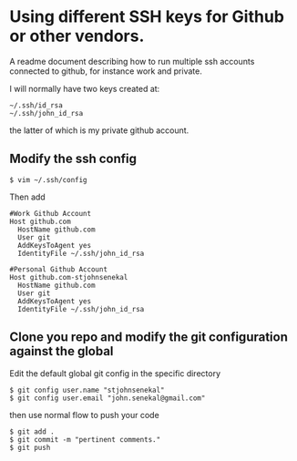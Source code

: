 
Using different SSH keys for Github or other vendors.
=================================================================

A readme document describing how to run multiple ssh accounts connected to github, for instance work and private.

I will normally have two keys created at:

	~/.ssh/id_rsa
	~/.ssh/john_id_rsa

the latter of which is my private github account.

Modify the ssh config
---------------------

	$ vim ~/.ssh/config

Then add
    
    #Work Github Account
    Host github.com
      HostName github.com
      User git
      AddKeysToAgent yes
      IdentityFile ~/.ssh/john_id_rsa
  
    #Personal Github Account
    Host github.com-stjohnsenekal
      HostName github.com
      User git
      AddKeysToAgent yes
      IdentityFile ~/.ssh/john_id_rsa


Clone you repo and modify the git configuration against the global
---------------------------------------------


Edit the default global git config in the specific directory

	$ git config user.name "stjohnsenekal"
	$ git config user.email "john.senekal@gmail.com" 


then use normal flow to push your code

	$ git add .
	$ git commit -m "pertinent comments."
	$ git push
